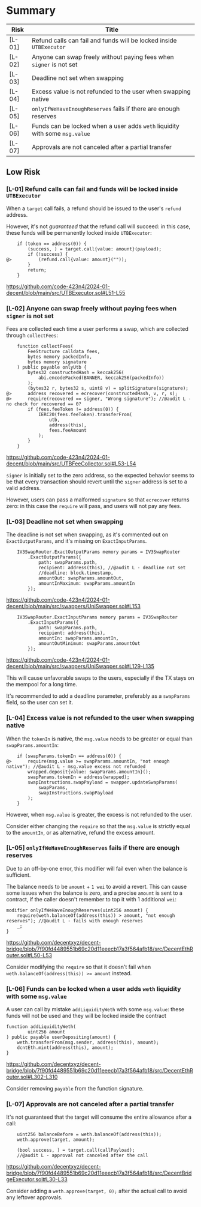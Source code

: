 # Summary

| Risk   | Title                                                                       |
|--------|-----------------------------------------------------------------------------|
| [L-01] | Refund calls can fail and funds will be locked inside `UTBExecutor`          |
| [L-02] | Anyone can swap freely without paying fees when `signer` is not set         |
| [L-03] | Deadline not set when swapping                                              |
| [L-04] | Excess value is not refunded to the user when swapping native               |
| [L-05] | `onlyIfWeHaveEnoughReserves` fails if there are enough reserves             |
| [L-06] | Funds can be locked when a user adds `weth` liquidity with some `msg.value` |
| [L-07] | Approvals are not canceled after a partial transfer                        |


## Low Risk

### [L-01] Refund calls can fail and funds will be locked inside `UTBExecutor`

When a `target` call fails, a refund should be issued to the user's `refund` address.

However, it's not _guaranteed_ that the refund call will succeed: in this case, these funds will be permanently locked inside `UTBExecutor`:

```solidity
	if (token == address(0)) {
	    (success, ) = target.call{value: amount}(payload);
	    if (!success) {
@>	        (refund.call{value: amount}(""));
	    }
	    return;
	}
```
https://github.com/code-423n4/2024-01-decent/blob/main/src/UTBExecutor.sol#L51-L55


### [L-02] Anyone can swap freely without paying fees when `signer` is not set

Fees are collected each time a user performs a swap, which are collected through `collectFees`:

```solidity
	function collectFees(
	    FeeStructure calldata fees,
	    bytes memory packedInfo,
	    bytes memory signature
	) public payable onlyUtb {
	    bytes32 constructedHash = keccak256(
	        abi.encodePacked(BANNER, keccak256(packedInfo))
	    );
	    (bytes32 r, bytes32 s, uint8 v) = splitSignature(signature);
@>	    address recovered = ecrecover(constructedHash, v, r, s);
@>	    require(recovered == signer, "Wrong signature"); //@audit L - no check for recovered == 0?
	    if (fees.feeToken != address(0)) {
	        IERC20(fees.feeToken).transferFrom(
	            utb,
	            address(this),
	            fees.feeAmount
	        );
	    }
	}
```
https://github.com/code-423n4/2024-01-decent/blob/main/src/UTBFeeCollector.sol#L53-L54

`signer` is initially set to the zero address, so the expected behavior seems to be that every transaction should revert until the `signer` address is set to a valid address.

However, users can pass a malformed `signature` so that `ecrecover` returns zero: in this case the `require` will pass, and users will not pay any fees.

### [L-03] Deadline not set when swapping

The deadline is not set when swapping, as it's commented out on `ExactOutputParams`, and it's missing on `ExactInputParams`.

```solidity
	IV3SwapRouter.ExactOutputParams memory params = IV3SwapRouter
	    .ExactOutputParams({
	        path: swapParams.path,
	        recipient: address(this), //@audit L - deadline not set
	        //deadline: block.timestamp,
	        amountOut: swapParams.amountOut,
	        amountInMaximum: swapParams.amountIn
	    });
```

https://github.com/code-423n4/2024-01-decent/blob/main/src/swappers/UniSwapper.sol#L153


```solidity
	IV3SwapRouter.ExactInputParams memory params = IV3SwapRouter
	    .ExactInputParams({
	        path: swapParams.path,
	        recipient: address(this),
	        amountIn: swapParams.amountIn,
	        amountOutMinimum: swapParams.amountOut
	    });
```

https://github.com/code-423n4/2024-01-decent/blob/main/src/swappers/UniSwapper.sol#L129-L135

This will cause unfavorable swaps to the users, especially if the TX stays on the mempool for a long time.

It's recommended to add a deadline parameter, preferably as a `swapParams` field, so the user can set it.

### [L-04] Excess value is not refunded to the user when swapping native

When the `tokenIn` is native, the `msg.value` needs to be greater or equal than `swapParams.amountIn`:

```solidity
	if (swapParams.tokenIn == address(0)) {
@>	    require(msg.value >= swapParams.amountIn, "not enough native"); //@audit L - msg.value excess not refunded
	    wrapped.deposit{value: swapParams.amountIn}();
	    swapParams.tokenIn = address(wrapped);
	    swapInstructions.swapPayload = swapper.updateSwapParams(
	        swapParams,
	        swapInstructions.swapPayload
	    );
	}
```

However, when `msg.value` is greater, the excess is not refunded to the user.

Consider either changing the `require` so that the `msg.value` is strictly equal to the `amountIn`, or as alternative, refund the excess amount.

### [L-05] `onlyIfWeHaveEnoughReserves` fails if there are enough reserves

Due to an off-by-one error, this modifier will fail even when the balance is sufficient.

The balance needs to be `amount` + `1 wei` to avoid a revert. This can cause some issues when the balance is zero, and a precise `amount` is sent to a contract, if the caller doesn't remember to top it with 1 additional `wei`:

```solidity
modifier onlyIfWeHaveEnoughReserves(uint256 amount) {
    require(weth.balanceOf(address(this)) > amount, "not enough reserves"); //@audit L - fails with enough reserves
    _;
}
```
https://github.com/decentxyz/decent-bridge/blob/7f90fd4489551b69c20d11eeecb17a3f564afb18/src/DecentEthRouter.sol#L50-L53

Consider modifying the `require` so that it doesn't fail when `weth.balanceOf(address(this)) >= amount` instead.

### [L-06] Funds can be locked when a user adds `weth` liquidity with some `msg.value`

A user can call by mistake `addLiquidityWeth` with some `msg.value`: these funds will not be used and they will be locked inside the contract

```solidity
function addLiquidityWeth(
        uint256 amount
) public payable userDepositing(amount) {
    weth.transferFrom(msg.sender, address(this), amount);
    dcntEth.mint(address(this), amount);
}
```
https://github.com/decentxyz/decent-bridge/blob/7f90fd4489551b69c20d11eeecb17a3f564afb18/src/DecentEthRouter.sol#L302-L310

Consider removing `payable` from the function signature.


### [L-07] Approvals are not canceled after a partial transfer

It's not guaranteed that the target will consume the entire allowance after a call:

```solidity
	uint256 balanceBefore = weth.balanceOf(address(this));
	weth.approve(target, amount); 

    (bool success, ) = target.call(callPayload); 
    //@audit L - approval not canceled after the call
```
https://github.com/decentxyz/decent-bridge/blob/7f90fd4489551b69c20d11eeecb17a3f564afb18/src/DecentBridgeExecutor.sol#L30-L33

Consider adding a `weth.approve(target, 0);` after the actual call to avoid any leftover approvals.